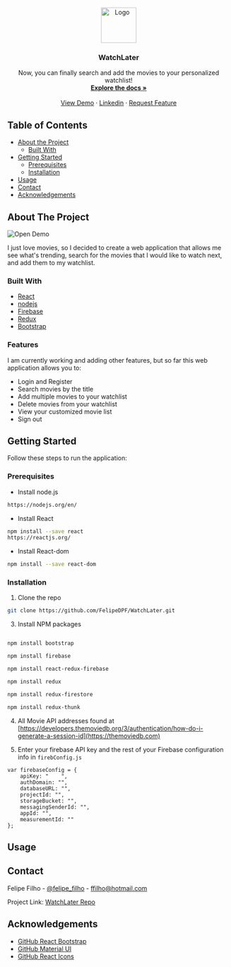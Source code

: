 
<!-- PROJECT LOGO -->
<br />
<p align="center">
  <a href="https://github.com/othneildrew/Best-README-Template">
    <img src="images/logo.png" alt="Logo" width="80" height="80">
  </a>

  <h3 align="center">WatchLater</h3>

  <p align="center">
    Now, you can finally search and add the movies to your personalized watchlist! 
    <br />
    <a href=""><strong>Explore the docs »</strong></a>
    <br />
    <br />
    <a href="">View Demo</a>
    ·
    <a href="">Linkedin</a>
    ·
    <a href="https://github.com/othneildrew/Best-README-Template/issues">Request Feature</a>
  </p>
</p>



<!-- TABLE OF CONTENTS -->
## Table of Contents

* [About the Project](#about-the-project)
  * [Built With](#built-with)
* [Getting Started](#getting-started)
  * [Prerequisites](#prerequisites)
  * [Installation](#installation)
* [Usage](#usage)
* [Contact](#contact)
* [Acknowledgements](#acknowledgements)



<!-- ABOUT THE PROJECT -->
## About The Project

![Open Demo](https://github.com/FelipeDPF/WatchLater/blob/master/demo.gif)

I just love movies, so I decided to create a web application that allows me see what's trending, search for the movies that I would like to watch next, and add them to my watchlist. 

### Built With
* [React](https://reactjs.org)
* [nodejs](https://nodejs.org/en/)
* [Firebase](https://firebase.google.com)
* [Redux](https://redux.js.org/)
* [Bootstrap](https://getbootstrap.com)

### Features
I am currently working and adding other features, but so far this web application allows you to: 
* Login and Register
* Search movies by the title
* Add multiple movies to your watchlist
* Delete movies from your watchlist
* View your customized movie list
* Sign out 



<!-- GETTING STARTED -->
## Getting Started
Follow these steps to run the application:

### Prerequisites

* Install node.js
```sh
https://nodejs.org/en/
```

* Install React
```sh
npm install --save react
https://reactjs.org/
```

* Install React-dom
```sh
npm install --save react-dom
```

### Installation

1. Clone the repo
```sh
git clone https://github.com/FelipeDPF/WatchLater.git
```
3. Install NPM packages
```sh

npm install bootstrap

npm install firebase

npm install react-redux-firebase

npm install redux

npm install redux-firestore

npm install redux-thunk

```

4. All Movie API addresses found at [https://developers.themoviedb.org/3/authentication/how-do-i-generate-a-session-id](https://themoviedb.com)

5. Enter your firebase API key and the rest of your Firebase configuration info in `firebConfig.js`
```JS
var firebaseConfig = {
    apiKey: "    ",
    authDomain: "",
    databaseURL: "",
    projectId: "",
    storageBucket: "",
    messagingSenderId: "",
    appId: "",
    measurementId: ""
};
```



<!-- USAGE EXAMPLES - screeshots  -->
## Usage




<!-- CONTACT -->
## Contact

Felipe Filho - [@felipe_filho](https://www.linkedin.com/in/felipe-filho/) - ffilho@hotmail.com

Project Link: [WatchLater Repo](https://github.com/FelipeDPF/WatchLater)



<!-- ACKNOWLEDGEMENTS -->
## Acknowledgements
* [GitHub React Bootstrap ](https://react-bootstrap.github.io)
* [GitHub Material UI ](https://material-ui.com)
* [GitHub React Icons](https://react-icons.github.io/react-icons)


